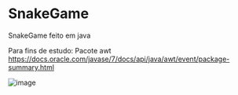 # SnakeGame
SnakeGame feito em java

Para fins de estudo: 
Pacote awt
https://docs.oracle.com/javase/7/docs/api/java/awt/event/package-summary.html

![image](https://github.com/Ferre1ra1/SnakeGame/assets/100845421/23bcb176-2d1a-4223-8928-1758bc96fd8a)
